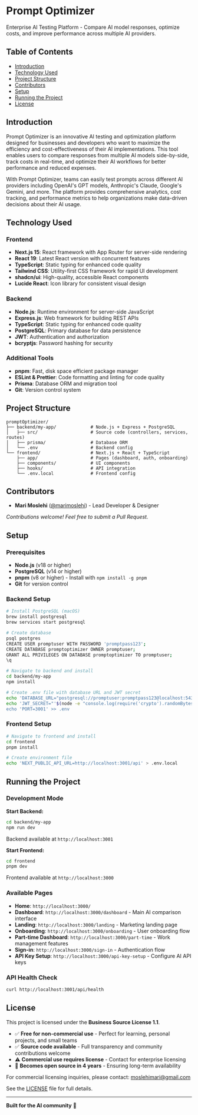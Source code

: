 # Prompt Optimizer

Enterprise AI Testing Platform - Compare AI model responses, optimize costs, and improve performance across multiple AI providers.

## Table of Contents
- [Introduction](#introduction)
- [Technology Used](#technology-used)
- [Project Structure](#project-structure)
- [Contributors](#contributors)
- [Setup](#setup)
- [Running the Project](#running-the-project)
- [License](#license)

## Introduction

Prompt Optimizer is an innovative AI testing and optimization platform designed for businesses and developers who want to maximize the efficiency and cost-effectiveness of their AI implementations. This tool enables users to compare responses from multiple AI models side-by-side, track costs in real-time, and optimize their AI workflows for better performance and reduced expenses.

With Prompt Optimizer, teams can easily test prompts across different AI providers including OpenAI's GPT models, Anthropic's Claude, Google's Gemini, and more. The platform provides comprehensive analytics, cost tracking, and performance metrics to help organizations make data-driven decisions about their AI usage.

## Technology Used

### Frontend
- **Next.js 15**: React framework with App Router for server-side rendering
- **React 19**: Latest React version with concurrent features
- **TypeScript**: Static typing for enhanced code quality
- **Tailwind CSS**: Utility-first CSS framework for rapid UI development
- **shadcn/ui**: High-quality, accessible React components
- **Lucide React**: Icon library for consistent visual design

### Backend
- **Node.js**: Runtime environment for server-side JavaScript
- **Express.js**: Web framework for building REST APIs
- **TypeScript**: Static typing for enhanced code quality
- **PostgreSQL**: Primary database for data persistence
- **JWT**: Authentication and authorization
- **bcryptjs**: Password hashing for security

### Additional Tools
- **pnpm**: Fast, disk space efficient package manager
- **ESLint & Prettier**: Code formatting and linting for code quality
- **Prisma**: Database ORM and migration tool
- **Git**: Version control system

## Project Structure

```
promptOptimizer/
├── backend/my-app/             # Node.js + Express + PostgreSQL
│   ├── src/                    # Source code (controllers, services, routes)
│   ├── prisma/                 # Database ORM
│   └── .env                    # Backend config
└── frontend/                   # Next.js + React + TypeScript
    ├── app/                    # Pages (dashboard, auth, onboarding)
    ├── components/             # UI components
    ├── hooks/                  # API integration
    └── .env.local              # Frontend config
```

## Contributors

- **Mari Moslehi** ([@marimoslehi](https://github.com/marimoslehi)) - Lead Developer & Designer

*Contributions welcome! Feel free to submit a Pull Request.*

## Setup

### Prerequisites
- **Node.js** (v18 or higher)
- **PostgreSQL** (v14 or higher)
- **pnpm** (v8 or higher) - Install with `npm install -g pnpm`
- **Git** for version control

### Backend Setup

```bash
# Install PostgreSQL (macOS)
brew install postgresql
brew services start postgresql

# Create database
psql postgres
CREATE USER promptuser WITH PASSWORD 'promptpass123';
CREATE DATABASE promptoptimizer OWNER promptuser;
GRANT ALL PRIVILEGES ON DATABASE promptoptimizer TO promptuser;
\q

# Navigate to backend and install
cd backend/my-app
npm install

# Create .env file with database URL and JWT secret
echo 'DATABASE_URL="postgresql://promptuser:promptpass123@localhost:5432/promptoptimizer"' > .env
echo 'JWT_SECRET="'$(node -e "console.log(require('crypto').randomBytes(64).toString('hex'))")"' >> .env
echo 'PORT=3001' >> .env
```

### Frontend Setup

```bash
# Navigate to frontend and install
cd frontend
pnpm install

# Create environment file
echo 'NEXT_PUBLIC_API_URL=http://localhost:3001/api' > .env.local
```

## Running the Project

### Development Mode

**Start Backend:**
```bash
cd backend/my-app
npm run dev
```
Backend available at `http://localhost:3001`

**Start Frontend:**
```bash
cd frontend
pnpm dev
```
Frontend available at `http://localhost:3000`

### Available Pages
- **Home**: `http://localhost:3000/`
- **Dashboard**: `http://localhost:3000/dashboard` - Main AI comparison interface
- **Landing**: `http://localhost:3000/landing` - Marketing landing page
- **Onboarding**: `http://localhost:3000/onboarding` - User onboarding flow
- **Part-time Dashboard**: `http://localhost:3000/part-time` - Work management features
- **Sign-in**: `http://localhost:3000/sign-in` - Authentication flow
- **API Key Setup**: `http://localhost:3000/api-key-setup` - Configure AI API keys

### API Health Check
```bash
curl http://localhost:3001/api/health
```

## License

This project is licensed under the **Business Source License 1.1**.

- ✅ **Free for non-commercial use** - Perfect for learning, personal projects, and small teams
- ✅ **Source code available** - Full transparency and community contributions welcome
- ⚠️ **Commercial use requires license** - Contact for enterprise licensing
- 🔄 **Becomes open source in 4 years** - Ensuring long-term availability

For commercial licensing inquiries, please contact: moslehimari@gmail.com

See the [LICENSE](LICENSE) file for full details.

---

**Built for the AI community** 🚀
